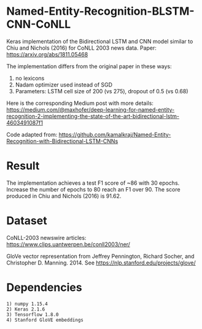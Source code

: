 # Named-Entity-Recognition-BLSTM-CNN-CoNLL
  Keras implementation of the Bidirectional LSTM and CNN model similar to Chiu and Nichols (2016) for CoNLL 2003 news data. Paper: https://arxiv.org/abs/1811.05468

The implementation differs from the original paper in these ways:
  1) no lexicons
  2) Nadam optimizer used instead of SGD
  3) Parameters: LSTM cell size of 200 (vs 275), dropout of 0.5 (vs 0.68)

Here is the corresponding Medium post with more details: https://medium.com/@maxhofer/deep-learning-for-named-entity-recognition-2-implementing-the-state-of-the-art-bidirectional-lstm-4603491087f1

Code adapted from: https://github.com/kamalkraj/Named-Entity-Recognition-with-Bidirectional-LSTM-CNNs

# Result 
  The implementation achieves a test F1 score of ~86 with 30 epochs. Increase the number of epochs to 80 reach an F1 over 90. The score produced in Chiu and Nichols (2016) is 91.62. 

# Dataset
  CoNLL-2003 newswire articles: https://www.clips.uantwerpen.be/conll2003/ner/

  GloVe vector representation from Jeffrey Pennington, Richard Socher, and Christopher D. Manning. 2014. See https://nlp.stanford.edu/projects/glove/

# Dependencies 
    1) numpy 1.15.4
    2) Keras 2.1.6
    3) Tensorflow 1.8.0
    4) Stanford GloVE embeddings
 
 
 
 
 
